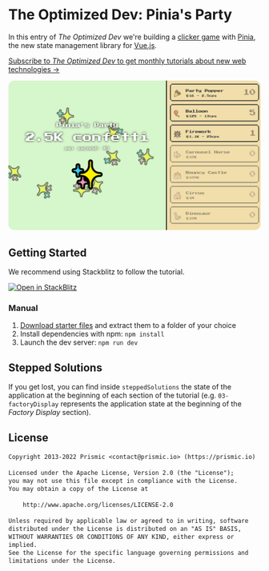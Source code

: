 # The Optimized Dev: Pinia's Party

In this entry of _The Optimized Dev_ we're building a [clicker game][clicker] with [Pinia][pinia], the new state management library for [Vue.js][vue].

[Subscribe to _The Optimized Dev_ to get monthly tutorials about new web technologies &rarr;][subscribe]

[![Pinia's Party clicker](./preview.png)](https://pinia-party.netlify.app)

## Getting Started

We recommend using Stackblitz to follow the tutorial.

[![Open in StackBlitz][stackblitz-src]][stackblitz-href]

### Manual

1. [Download starter files][download] and extract them to a folder of your choice
2. Install dependencies with npm: `npm install`
3. Launch the dev server: `npm run dev`

## Stepped Solutions

If you get lost, you can find inside `steppedSolutions` the state of the application at the beginning of each section of the tutorial (e.g. `03-factoryDisplay` represents the application state at the beginning of the _Factory Display_ section).

## License

```
Copyright 2013-2022 Prismic <contact@prismic.io> (https://prismic.io)

Licensed under the Apache License, Version 2.0 (the "License");
you may not use this file except in compliance with the License.
You may obtain a copy of the License at

    http://www.apache.org/licenses/LICENSE-2.0

Unless required by applicable law or agreed to in writing, software
distributed under the License is distributed on an "AS IS" BASIS,
WITHOUT WARRANTIES OR CONDITIONS OF ANY KIND, either express or implied.
See the License for the specific language governing permissions and
limitations under the License.
```

<!-- Links -->

[subscribe]: https://form.typeform.com/to/daz5V1GW

[clicker]: https://en.wikipedia.org/wiki/Incremental_game
[pinia]: https://pinia.vuejs.org
[vue]: https://vuejs.org

[stackblitz-src]: https://developer.stackblitz.com/img/open_in_stackblitz.svg
[stackblitz-href]: https://stackblitz.com/github/prismicio-community/optimized-dev-pinia-party/tree/master/starterFiles

[download]: https://download-directory.github.io/?url=https%3A%2F%2Fgithub.com%2Fprismicio-community%2Foptimized-dev-pinia-party%2Ftree%2Fmaster%2FstarterFiles